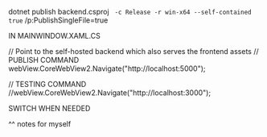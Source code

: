 dotnet publish backend.csproj `  -c Release -r win-x64 --self-contained true `  /p:PublishSingleFile=true

IN MAINWINDOW.XAML.CS

  // Point to the self-hosted backend which also serves the frontend assets
  // PUBLISH COMMAND
    webView.CoreWebView2.Navigate("http://localhost:5000");

  // TESTING COMMAND
  //webView.CoreWebView2.Navigate("http://localhost:3000");

  SWITCH WHEN NEEDED

^^ notes for myself